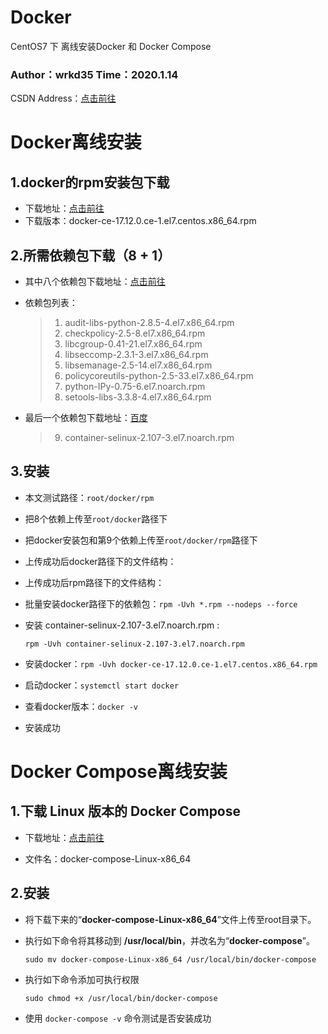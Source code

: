# Docker
CentOS7 下 离线安装Docker 和 Docker Compose

### Author：wrkd35																Time：2020.1.14

CSDN Address：[点击前往](https://blog.csdn.net/wrkd35/article/details/103975947)

# Docker离线安装

## 1.docker的rpm安装包下载

- 下载地址：[点击前往](https://download.docker.com/linux/centos/7/x86_64/stable/Packages/)
- 下载版本：docker-ce-17.12.0.ce-1.el7.centos.x86_64.rpm

## 2.所需依赖包下载（8 + 1）

- 其中八个依赖包下载地址：[点击前往](http://mirrors.163.com/centos/7/os/x86_64/Packages/)

- 依赖包列表：

  > 1. audit-libs-python-2.8.5-4.el7.x86_64.rpm
  > 2. checkpolicy-2.5-8.el7.x86_64.rpm
  > 3. libcgroup-0.41-21.el7.x86_64.rpm
  > 4. libseccomp-2.3.1-3.el7.x86_64.rpm
  > 5. libsemanage-2.5-14.el7.x86_64.rpm
  > 6. policycoreutils-python-2.5-33.el7.x86_64.rpm
  > 7. python-IPy-0.75-6.el7.noarch.rpm
  > 8. setools-libs-3.3.8-4.el7.x86_64.rpm

- 最后一个依赖包下载地址：[百度](www.baidu.com)

  > 9. container-selinux-2.107-3.el7.noarch.rpm

## 3.安装

- 本文测试路径：`root/docker/rpm`

- 把8个依赖上传至`root/docker`路径下

- 把docker安装包和第9个依赖上传至`root/docker/rpm`路径下

- 上传成功后docker路径下的文件结构：

- 上传成功后rpm路径下的文件结构：

- 批量安装docker路径下的依赖包：`rpm -Uvh *.rpm --nodeps --force`

- 安装 container-selinux-2.107-3.el7.noarch.rpm : 

  `rpm -Uvh container-selinux-2.107-3.el7.noarch.rpm`

- 安装docker：`rpm -Uvh docker-ce-17.12.0.ce-1.el7.centos.x86_64.rpm`

- 启动docker：`systemctl start docker`

- 查看docker版本：`docker -v`

- 安装成功

# Docker Compose离线安装

## 1.下载 **Linux** 版本的 **Docker Compose**

- 下载地址：[点击前往](https://github.com/docker/compose/releases)

- 文件名：docker-compose-Linux-x86_64


## 2.安装

- 将下载下来的“**docker-compose-Linux-x86_64**”文件上传至root目录下。

- 执行如下命令将其移动到 **/usr/local/bin**，并改名为“**docker-compose**”。

  `sudo mv docker-compose-Linux-x86_64 /usr/local/bin/docker-compose`

- 执行如下命令添加可执行权限

  `sudo chmod +x /usr/local/bin/docker-compose`

- 使用 `docker-compose -v` 命令测试是否安装成功

